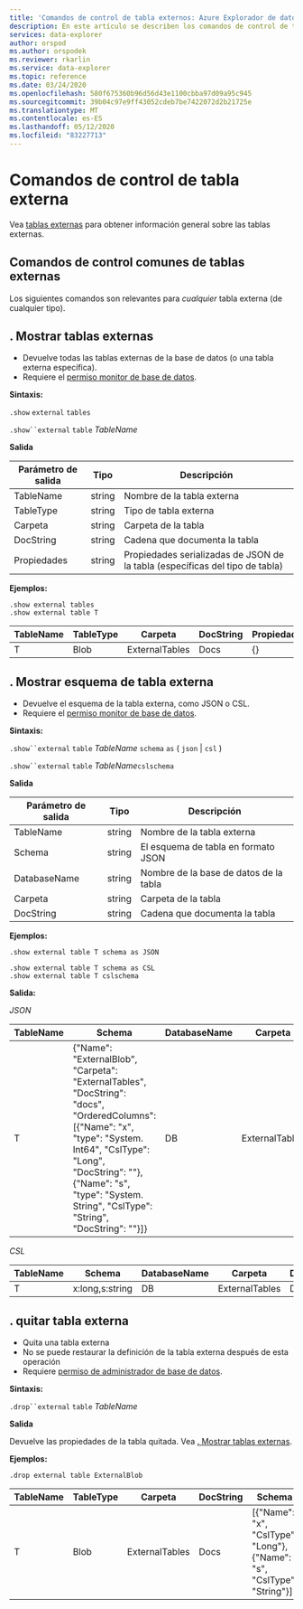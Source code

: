 ```yaml
---
title: 'Comandos de control de tabla externos: Azure Explorador de datos'
description: En este artículo se describen los comandos de control de tabla externos en Azure Explorador de datos.
services: data-explorer
author: orspod
ms.author: orspodek
ms.reviewer: rkarlin
ms.service: data-explorer
ms.topic: reference
ms.date: 03/24/2020
ms.openlocfilehash: 580f675360b96d56d43e1100cbba97d09a95c945
ms.sourcegitcommit: 39b04c97e9ff43052cdeb7be7422072d2b21725e
ms.translationtype: MT
ms.contentlocale: es-ES
ms.lasthandoff: 05/12/2020
ms.locfileid: "83227713"
---
```

# <a name="external-table-control-commands"></a>Comandos de control de tabla externa

Vea [tablas externas](../query/schema-entities/externaltables.md) para obtener información general sobre las tablas externas. 

## <a name="common-external-tables-control-commands"></a>Comandos de control comunes de tablas externas

Los siguientes comandos son relevantes para _cualquier_ tabla externa (de cualquier tipo).

## <a name="show-external-tables"></a>. Mostrar tablas externas

* Devuelve todas las tablas externas de la base de datos (o una tabla externa específica).
* Requiere el [permiso monitor de base de datos](../management/access-control/role-based-authorization.md).

**Sintaxis:** 

`.show` `external` `tables`

`.show``external` `table` *TableName*

**Salida**

| Parámetro de salida | Tipo   | Descripción                                                         |
|------------------|--------|---------------------------------------------------------------------|
| TableName        | string | Nombre de la tabla externa                                             |
| TableType        | string | Tipo de tabla externa                                              |
| Carpeta           | string | Carpeta de la tabla                                                     |
| DocString        | string | Cadena que documenta la tabla                                       |
| Propiedades       | string | Propiedades serializadas de JSON de la tabla (específicas del tipo de tabla) |


**Ejemplos:**

```kusto
.show external tables
.show external table T
```

| TableName | TableType | Carpeta         | DocString | Propiedades |
|-----------|-----------|----------------|-----------|------------|
| T         | Blob      | ExternalTables | Docs      | {}         |


## <a name="show-external-table-schema"></a>. Mostrar esquema de tabla externa

* Devuelve el esquema de la tabla externa, como JSON o CSL. 
* Requiere el [permiso monitor de base de datos](../management/access-control/role-based-authorization.md).

**Sintaxis:** 

`.show``external` `table` *TableName* `schema` `as` ( `json`  |  `csl` )

`.show``external` `table` *TableName*`cslschema`

**Salida**

| Parámetro de salida | Tipo   | Descripción                        |
|------------------|--------|------------------------------------|
| TableName        | string | Nombre de la tabla externa            |
| Schema           | string | El esquema de tabla en formato JSON |
| DatabaseName     | string | Nombre de la base de datos de la tabla             |
| Carpeta           | string | Carpeta de la tabla                    |
| DocString        | string | Cadena que documenta la tabla      |

**Ejemplos:**

```kusto
.show external table T schema as JSON
```

```kusto
.show external table T schema as CSL
.show external table T cslschema
```

**Salida:**

*JSON*

| TableName | Schema    | DatabaseName | Carpeta         | DocString |
|-----------|----------------------------------|--------------|----------------|-----------|
| T         | {"Name": "ExternalBlob",<br>"Carpeta": "ExternalTables",<br>"DocString": "docs",<br>"OrderedColumns": [{"Name": "x", "type": "System. Int64", "CslType": "Long", "DocString": ""}, {"Name": "s", "type": "System. String", "CslType": "String", "DocString": ""}]} | DB           | ExternalTables | Docs      |


*CSL*

| TableName | Schema          | DatabaseName | Carpeta         | DocString |
|-----------|-----------------|--------------|----------------|-----------|
| T         | x:long,s:string | DB           | ExternalTables | Docs      |

## <a name="drop-external-table"></a>. quitar tabla externa

* Quita una tabla externa 
* No se puede restaurar la definición de la tabla externa después de esta operación
* Requiere [permiso de administrador de base de datos](../management/access-control/role-based-authorization.md).

**Sintaxis:**  

`.drop``external` `table` *TableName*

**Salida**

Devuelve las propiedades de la tabla quitada. Vea [. Mostrar tablas externas](#show-external-tables).

**Ejemplos:**

```kusto
.drop external table ExternalBlob
```

| TableName | TableType | Carpeta         | DocString | Schema       | Propiedades |
|-----------|-----------|----------------|-----------|-----------------------------------------------------|------------|
| T         | Blob      | ExternalTables | Docs      | [{"Name": "x", "CslType": "Long"},<br> {"Name": "s", "CslType": "String"}] | {}         |


